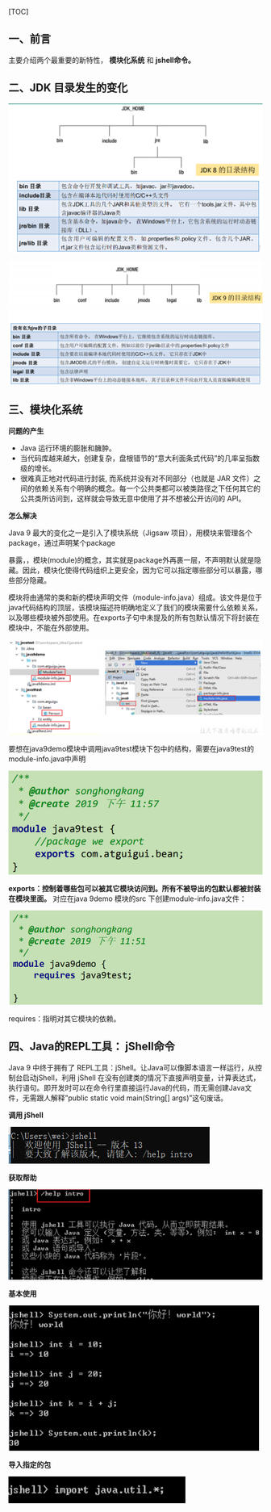 [TOC]

## 一、前言

主要介绍两个最重要的新特性， **模块化系统** 和 **jshell命令。**

## 二、JDK 目录发生的变化

![image.png](../../imgs/1578791784878-11e6a89e-8821-4508-8150-9d5af975dcae.png)



![image.png](../../imgs/1578791820843-28ef5f8d-5588-4db7-9cba-b922fea57679.png)

## 三、模块化系统

**问题的产生**

- Java 运行环境的膨胀和臃肿。
- 当代码库越来越大，创建复杂，盘根错节的“意大利面条式代码”的几率呈指数级的增长。
- 很难真正地对代码进行封装, 而系统并没有对不同部分（也就是 JAR 文件）之间的依赖关系有个明确的概念。每一个公共类都可以被类路径之下任何其它的公共类所访问到，这样就会导致无意中使用了并不想被公开访问的 API。

**怎么解决**

Java 9 最大的变化之一是引入了模块系统（Jigsaw 项目），用模块来管理各个package，通过声明某个package

暴露，，模块(module)的概念，其实就是package外再裹一层，不声明默认就是隐藏。因此，模块化使得代码组织上更安全，因为它可以指定哪些部分可以暴露，哪些部分隐藏。

模块将由通常的类和新的模块声明文件（module-info.java）组成。该文件是位于java代码结构的顶层，该模块描述符明确地定义了我们的模块需要什么依赖关系，以及哪些模块被外部使用。在exports子句中未提及的所有包默认情况下将封装在模块中，不能在外部使用。

![image.png](../../imgs/1578792127067-083b2276-cd14-46e6-b60f-1eb661489499.png)

要想在java9demo模块中调用java9test模块下包中的结构，需要在java9test的module-info.java中声明



![image.png](../../imgs/1578792156989-f4dc9f5d-1603-4863-bc46-47259c5eaf1d.png)



**exports：控制着哪些包可以被其它模块访问到。所有不被导出的包默认都被封装在模块里面。**
对应在java 9demo 模块的src 下创建module-info.java文件：



![image.png](../../imgs/1578792237711-825727c4-0091-4b85-86b7-6e0280af09a1.png)

requires：指明对其它模块的依赖。

## 四、Java的REPL工具： jShell命令

Java 9 中终于拥有了 REPL工具：jShell。让Java可以像脚本语言一样运行，从控制台启动jShell，利用 jShell 在没有创建类的情况下直接声明变量，计算表达式，执行语句。即开发时可以在命令行里直接运行Java的代码，而无需创建Java文件，无需跟人解释”public static void main(String[] args)”这句废话。

**调用 jShell**



![image.png](../../imgs/1578792347859-3c429ccd-e4dd-48f5-a6b1-2a32286532ec.png)

**获取帮助**



![image.png](../../imgs/1578792369554-4412f14a-2862-4f17-82b3-2e61d899b7c1.png)

**基本使用**



![image.png](../../imgs/1578792393178-a313d9fc-dc92-42c3-8eb7-65746f33578c.png)

**导入指定的包**

![image.png](../../imgs/1578792417153-019c729d-2c31-464f-80d6-4953a19a951b.png)